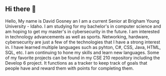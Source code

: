## Hi there 👋

Hello,
My name is David Gosney an I am a current Senior at Brigham Young University - Idaho. I am studying for my bachelor's in computer science
and am hoping to get my master's in cybersecurity in the future. I am interested in technology advancements as well as sports. Networking, 
hardware, cybersecurity are just a few of the technologies that I have a strong interest in. I have learned multiple languages such as pyhton,
C#, CSS, Java, HTML, SQL, etc. I am continuing to hone my skills and learn new languages. Some of my favorite projects can be found in my 
CSE 210 repository including the Develop 6 project. It functions as a tracker to keep  track of goals that people have and reward them with
points for completing them. 
